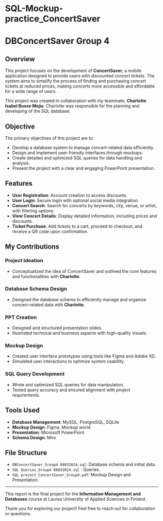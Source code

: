 # SQL-Mockup-practice_ConcertSaver
# DBConcertSaver Group 4

## Overview

This project focuses on the development of **ConcertSaver**, a mobile application designed to provide users with discounted concert tickets. The system aims to simplify the process of finding and purchasing concert tickets at reduced prices, making concerts more accessible and affordable for a wide range of users.

This project was created in collaboration with my teammate, **Charlotte Isabel Busse Mejia**. 
Charlotte  was responsible for the planning and developing of the SQL database.

## Objective

The primary objectives of this project are to:

- Develop a database system to manage concert-related data efficiently.
- Design and implement user-friendly interfaces through mockups.
- Create detailed and optimized SQL queries for data handling and analysis.
- Present the project with a clear and engaging PowerPoint presentation.

## Features

- **User Registration**: Account creation to access discounts.
- **User Login**: Secure login with optional social media integration.
- **Concert Search**: Search for concerts by keywords, city, venue, or artist, with filtering options.
- **View Concert Details**: Display detailed information, including prices and discounts.
- **Ticket Purchase**: Add tickets to a cart, proceed to checkout, and receive a QR code upon confirmation.

## My Contributions

### Project Ideation

- Conceptualized the idea of ConcertSaver and outlined the core features and functionalities with **Charlotte**.

### Database Schema Design

- Designed the database schema to efficiently manage and organize concert-related data with  **Charlotte**.

### PPT Creation

- Designed and structured presentation slides.
- Illustrated technical and business aspects with high-quality visuals.

### Mockup Design

- Created user interface prototypes using tools like Figma and Adobe XD.
- Simulated user interactions to optimize system usability.

### SQL Query Development

- Wrote and optimized SQL queries for data manipulation.
- Tested query accuracy and ensured alignment with project requirements.

## Tools Used

- **Database Management**: MySQL, PostgreSQL, SQLite
- **Mockup Design**: Figma, Mockup world
- **Presentation**: Microsoft PowerPoint
- **Schema Design**: Miro

## File Structure

- `DBConcertSaver_Group4 08032024.sql`: Database schema and initial data.
- `SQL Queries_Group4 08032024.sql` : Queries.
- `SQL project_ConcertSaver_Group4.pdf`: Mockup Design and Presentation.

---

This report is the final project for the **Information Management and Databases** course at Laurea University of Applied Sciences in Finland.

Thank you for exploring our project! Feel free to reach out for collaboration or questions.









